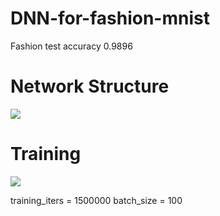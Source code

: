 # DNN-for-fashion-mnist
Fashion test accuracy 0.9896

# Network Structure

![](https://github.com/SrCMpink/HelloWorld/blob/master/DNN-net1.png)  

# Training 

![](https://github.com/SrCMpink/HelloWorld/blob/master/DNN-net-train.png) 

training_iters = 1500000
batch_size = 100

